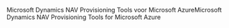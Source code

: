 <span data-ttu-id="ca5d9-101">Microsoft Dynamics NAV Provisioning Tools voor Microsoft Azure</span><span class="sxs-lookup"><span data-stu-id="ca5d9-101">Microsoft Dynamics NAV Provisioning Tools for Microsoft Azure</span></span>